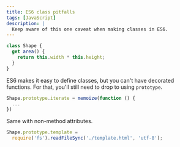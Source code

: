 ```yaml
---
title: ES6 class pitfalls
tags: [JavaScript]
description: |
  Keep aware of this one caveat when making classes in ES6.
---
```


```js
class Shape {
  get area() {
    return this.width * this.height;
  }
}
```

ES6 makes it easy to define classes, but you can't have decorated functions. For that, you'll still need to drop to using `prototype`.

```js
Shape.prototype.iterate = memoize(function () {
  ...
})
```

Same with non-method attributes.

```js
Shape.prototype.template =
  require('fs').readFileSync('./template.html', 'utf-8');
```
